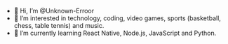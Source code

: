 - 👋 Hi, I’m @Unknown-Erroor
- 👀 I’m interested in technology, coding, video games, sports (basketball, chess, table tennis) and music.
- 🌱 I’m currently learning React Native, Node.js, JavaScript and Python.

<!---
Unknown-Erroor/Unknown-Erroor is a ✨ special ✨ repository because its `README.md` (this file) appears on your GitHub profile.
You can click the Preview link to take a look at your changes.
--->
